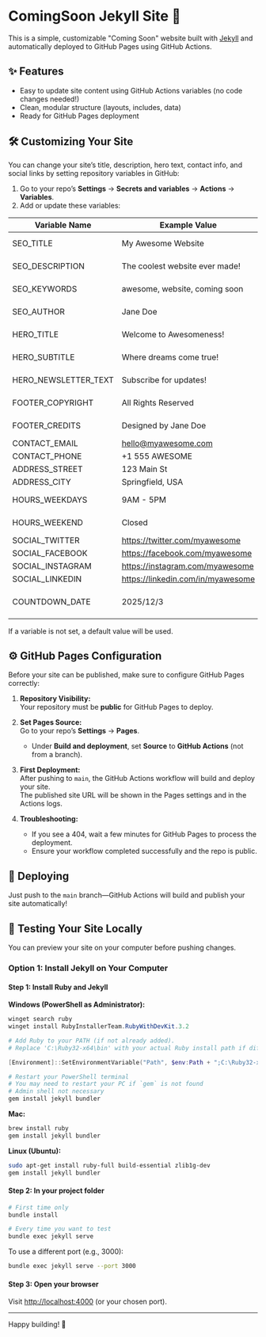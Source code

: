 # ComingSoon Jekyll Site 🚀

This is a simple, customizable "Coming Soon" website built with [Jekyll](https://jekyllrb.com/) and automatically deployed to GitHub Pages using GitHub Actions.

## ✨ Features

- Easy to update site content using GitHub Actions variables (no code changes needed!)
- Clean, modular structure (layouts, includes, data)
- Ready for GitHub Pages deployment

## 🛠️ Customizing Your Site

You can change your site’s title, description, hero text, contact info, and social links by setting repository variables in GitHub:

1. Go to your repo’s **Settings** → **Secrets and variables** → **Actions** → **Variables**.
2. Add or update these variables:

| Variable Name        | Example Value                        | Purpose                              |
|----------------------|--------------------------------------|--------------------------------------|
| SEO_TITLE            | My Awesome Website                   | Site title (for SEO)                 |
| SEO_DESCRIPTION      | The coolest website ever made!       | Site description (for SEO)           |
| SEO_KEYWORDS         | awesome, website, coming soon        | Site keywords (for SEO)              |
| SEO_AUTHOR           | Jane Doe                             | Site author (for SEO)                |
| HERO_TITLE           | Welcome to Awesomeness!              | Main hero section title              |
| HERO_SUBTITLE        | Where dreams come true!              | Main hero section subtitle           |
| HERO_NEWSLETTER_TEXT | Subscribe for updates!               | Hero section newsletter text         |
| FOOTER_COPYRIGHT     | All Rights Reserved                  | Footer copyright text                |
| FOOTER_CREDITS       | Designed by Jane Doe                 | Footer credits text                  |
| CONTACT_EMAIL        | hello@myawesome.com                  | Contact email                        |
| CONTACT_PHONE        | +1 555 AWESOME                       | Contact phone                        |
| ADDRESS_STREET       | 123 Main St                          | Address street                       |
| ADDRESS_CITY         | Springfield, USA                     | Address city                         |
| HOURS_WEEKDAYS       | 9AM - 5PM                            | Opening hours (weekdays)             |
| HOURS_WEEKEND        | Closed                               | Opening hours (weekend)              |
| SOCIAL_TWITTER       | https://twitter.com/myawesome        | Twitter link                         |
| SOCIAL_FACEBOOK      | https://facebook.com/myawesome       | Facebook link                        |
| SOCIAL_INSTAGRAM     | https://instagram.com/myawesome      | Instagram link                       |
| SOCIAL_LINKEDIN      | https://linkedin.com/in/myawesome    | LinkedIn link                        |
| COUNTDOWN_DATE       | 2025/12/3                            | Countdown date (YYYY/MM/DD)          |

If a variable is not set, a default value will be used.

## ⚙️ GitHub Pages Configuration

Before your site can be published, make sure to configure GitHub Pages correctly:

1. **Repository Visibility:**  
   Your repository must be **public** for GitHub Pages to deploy.

2. **Set Pages Source:**  
   Go to your repo’s **Settings** → **Pages**.  
   - Under **Build and deployment**, set **Source** to **GitHub Actions** (not from a branch).

3. **First Deployment:**  
   After pushing to `main`, the GitHub Actions workflow will build and deploy your site.  
   The published site URL will be shown in the Pages settings and in the Actions logs.

4. **Troubleshooting:**  
   - If you see a 404, wait a few minutes for GitHub Pages to process the deployment.
   - Ensure your workflow completed successfully and the repo is public.

## 🚀 Deploying

Just push to the `main` branch—GitHub Actions will build and publish your site automatically!

## 🧪 Testing Your Site Locally

You can preview your site on your computer before pushing changes.

### Option 1: Install Jekyll on Your Computer

#### Step 1: Install Ruby and Jekyll

**Windows (PowerShell as Administrator):**
```powershell
winget search ruby
winget install RubyInstallerTeam.RubyWithDevKit.3.2

# Add Ruby to your PATH (if not already added).
# Replace 'C:\Ruby32-x64\bin' with your actual Ruby install path if different

[Environment]::SetEnvironmentVariable("Path", $env:Path + ";C:\Ruby32-x64\bin", [System.EnvironmentVariableTarget]::Machine)

# Restart your PowerShell terminal
# You may need to restart your PC if `gem` is not found
# Admin shell not necessary
gem install jekyll bundler
```

**Mac:**
```sh
brew install ruby
gem install jekyll bundler
```

**Linux (Ubuntu):**
```sh
sudo apt-get install ruby-full build-essential zlib1g-dev
gem install jekyll bundler
```

#### Step 2: In your project folder

```sh
# First time only
bundle install

# Every time you want to test
bundle exec jekyll serve
```

To use a different port (e.g., 3000):

```sh
bundle exec jekyll serve --port 3000
```

#### Step 3: Open your browser

Visit [http://localhost:4000](http://localhost:4000) (or your chosen port).

---

Happy building! 🌟